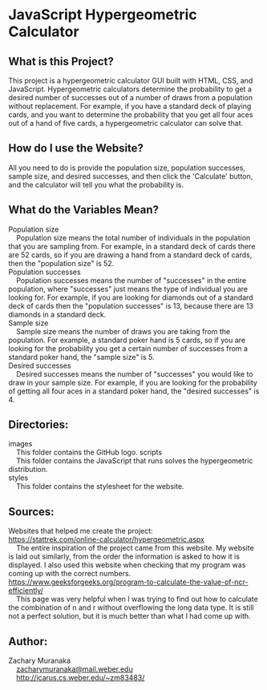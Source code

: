 # JavaScript Hypergeometric Calculator

## What is this Project?

This project is a hypergeometric calculator GUI built with HTML, CSS, and JavaScript. Hypergeometric calculators determine the probability to get a desired number of successes out of a number of draws from a population without replacement. For example, if you have a standard deck of playing cards, and you want to determine the probability that you get all four aces out of a hand of five cards, a hypergeometric calculator can solve that.

## How do I use the Website?

All you need to do is provide the population size, population successes, sample size, and desired successes, and then click the 'Calculate' button, and the calculator will tell you what the probability is.

## What do the Variables Mean?

Population size  
&nbsp;&nbsp;&nbsp;&nbsp;Population size means the total number of individuals in the population that you are sampling from. For example, in a standard deck of cards there are 52 cards, so if you are drawing a hand from a standard deck of cards, then the "population size" is 52.  
Population successes  
&nbsp;&nbsp;&nbsp;&nbsp;Population successes means the number of "successes" in the entire population, where "successes" just means the type of individual you are looking for. For example, if you are looking for diamonds out of a standard deck of cards then the "population successes" is 13, because there are 13 diamonds in a standard deck.  
Sample size  
&nbsp;&nbsp;&nbsp;&nbsp;Sample size means the number of draws you are taking from the population. For example, a standard poker hand is 5 cards, so if you are looking for the probability you get a certain number of successes from a standard poker hand, the "sample size" is 5.  
Desired successes  
&nbsp;&nbsp;&nbsp;&nbsp;Desired successes means the number of "successes" you would like to draw in your sample size. For example, if you are looking for the probability of getting all four aces in a standard poker hand, the "desired successes" is 4.

## Directories:

images  
&nbsp;&nbsp;&nbsp;&nbsp;This folder contains the GitHub logo. 
scripts  
&nbsp;&nbsp;&nbsp;&nbsp;This folder contains the JavaScript that runs solves the hypergeometric distribution.  
styles  
&nbsp;&nbsp;&nbsp;&nbsp;This folder contains the stylesheet for the website.

## Sources:

Websites that helped me create the project:  
https://stattrek.com/online-calculator/hypergeometric.aspx  
&nbsp;&nbsp;&nbsp;&nbsp;The entire inspiration of the project came from this website. My website is laid out similarly, from the order the information is asked to how it is displayed. I also used this website when checking that my program was coming up with the correct numbers.  
https://www.geeksforgeeks.org/program-to-calculate-the-value-of-ncr-efficiently/  
&nbsp;&nbsp;&nbsp;&nbsp;This page was very helpful when I was trying to find out how to calculate the combination of n and r without overflowing the long data type. It is still not a perfect solution, but it is much better than what I had come up with.

## Author:

Zachary Muranaka  
&nbsp;&nbsp;&nbsp;&nbsp;zacharymuranaka@mail.weber.edu  
&nbsp;&nbsp;&nbsp;&nbsp;http://icarus.cs.weber.edu/~zm83483/
